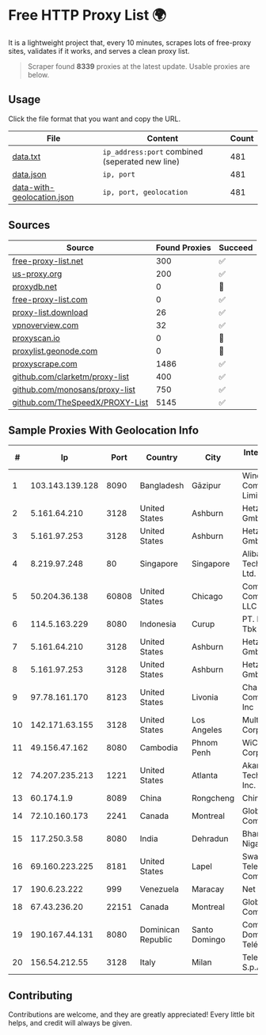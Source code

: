 
# Free HTTP Proxy List 🌍

It is a lightweight project that, every 10 minutes, scrapes lots of free-proxy sites, validates if it works, and serves a clean proxy list.


> Scraper found **8339** proxies at the latest update. Usable proxies are below.

## Usage

Click the file format that you want and copy the URL.


|File|Content|Count|
|----|-------|-----|
|[data.txt](https://raw.githubusercontent.com/themiralay/Proxy-List-World/master/data.txt)|`ip_address:port` combined (seperated new line)|481|
|[data.json](https://raw.githubusercontent.com/themiralay/Proxy-List-World/master/data.json)|`ip, port`|481|
|[data-with-geolocation.json](https://raw.githubusercontent.com/themiralay/Proxy-List-World/master/data-with-geolocation.json)|`ip, port, geolocation`|481|

## Sources

|Source|Found Proxies|Succeed|
|------|-------------|-------|
|[free-proxy-list.net](https://free-proxy-list.net)|300|✅|
|[us-proxy.org](https://www.us-proxy.org)|200|✅|
|[proxydb.net](http://proxydb.net)|0|🚫|
|[free-proxy-list.com](https://free-proxy-list.com/?page=&port=&type%5B%5D=http&type%5B%5D=https&up_time=0&search=Search)|0|✅|
|[proxy-list.download](https://www.proxy-list.download/HTTP)|26|✅|
|[vpnoverview.com](https://vpnoverview.com/privacy/anonymous-browsing/free-proxy-servers)|32|✅|
|[proxyscan.io](https://www.proxyscan.io)|0|🚫|
|[proxylist.geonode.com](https://proxylist.geonode.com/api/proxy-list?limit=300&page=1&sort_by=lastChecked&sort_type=desc&protocols=http,https)|0|🚫|
|[proxyscrape.com](https://api.proxyscrape.com/v2/?request=displayproxies&protocol=http&timeout=10000&country=all&ssl=all&anonymity=all)|1486|✅|
|[github.com/clarketm/proxy-list](https://raw.githubusercontent.com/clarketm/proxy-list/master/proxy-list-raw.txt)|400|✅|
|[github.com/monosans/proxy-list](https://raw.githubusercontent.com/monosans/proxy-list/main/proxies/http.txt)|750|✅|
|[github.com/TheSpeedX/PROXY-List](https://raw.githubusercontent.com/TheSpeedX/PROXY-List/master/http.txt)|5145|✅|


## Sample Proxies With Geolocation Info

|#|Ip|Port|Country|City|Internet Service Provider|
|-|--|----|-------|----|-------------------------|
|1|103.143.139.128|8090|Bangladesh|Gāzipur|Windstream Communication Limited|
|2|5.161.64.210|3128|United States|Ashburn|Hetzner Online GmbH|
|3|5.161.97.253|3128|United States|Ashburn|Hetzner Online GmbH|
|4|8.219.97.248|80|Singapore|Singapore|Alibaba (US) Technology Co., Ltd.|
|5|50.204.36.138|60808|United States|Chicago|Comcast Cable Communications, LLC|
|6|114.5.163.229|8080|Indonesia|Curup|PT. INDOSAT Tbk|
|7|5.161.64.210|3128|United States|Ashburn|Hetzner Online GmbH|
|8|5.161.97.253|3128|United States|Ashburn|Hetzner Online GmbH|
|9|97.78.161.170|8123|United States|Livonia|Charter Communications, Inc|
|10|142.171.63.155|3128|United States|Los Angeles|Multacom Corporation|
|11|49.156.47.162|8080|Cambodia|Phnom Penh|WiCAM Corporation Ltd|
|12|74.207.235.213|1221|United States|Atlanta|Akamai Technologies, Inc.|
|13|60.174.1.9|8089|China|Rongcheng|Chinanet|
|14|72.10.160.173|2241|Canada|Montreal|GloboTech Communications|
|15|117.250.3.58|8080|India|Dehradun|Bharat Sanchar Nigam Ltd|
|16|69.160.223.225|8181|United States|Lapel|Swayzee Telephone Company, Inc.|
|17|190.6.23.222|999|Venezuela|Maracay|Net Uno|
|18|67.43.236.20|22151|Canada|Montreal|GloboTech Communications|
|19|190.167.44.131|8080|Dominican Republic|Santo Domingo|Compañía Dominicana de Teléfonos S. A.|
|20|156.54.212.55|3128|Italy|Milan|Telecom Italia S.p.A.|



## Contributing

Contributions are welcome, and they are greatly appreciated! Every
little bit helps, and credit will always be given.

